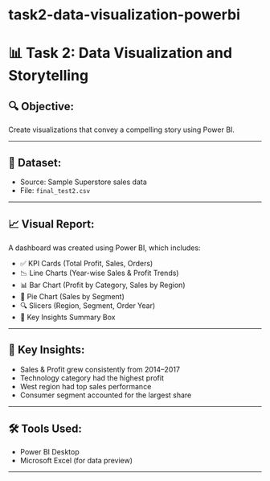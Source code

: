 # task2-data-visualization-powerbi
# 📊 Task 2: Data Visualization and Storytelling

## 🔍 Objective:
Create visualizations that convey a compelling story using Power BI.

---

## 📁 Dataset:
- Source: Sample Superstore sales data
- File: `final_test2.csv`

---

## 📈 Visual Report:
A dashboard was created using Power BI, which includes:

- ✅ KPI Cards (Total Profit, Sales, Orders)
- 📉 Line Charts (Year-wise Sales & Profit Trends)
- 📊 Bar Chart (Profit by Category, Sales by Region)
- 🥧 Pie Chart (Sales by Segment)
- 🔍 Slicers (Region, Segment, Order Year)
- 📝 Key Insights Summary Box

---

## 📌 Key Insights:
- Sales & Profit grew consistently from 2014–2017
- Technology category had the highest profit
- West region had top sales performance
- Consumer segment accounted for the largest share

---

## 🛠️ Tools Used:
- Power BI Desktop
- Microsoft Excel (for data preview)

---

